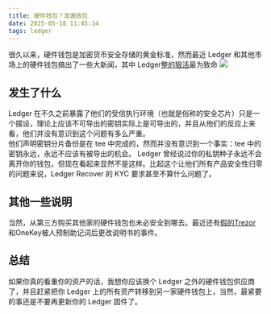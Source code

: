 ```yaml
---
title: 硬件钱包？泄漏钱包
date: 2025-05-18 11:45:14
tags: ledger
---
```


很久以来，硬件钱包是加密货币安全存储的黄金标准，然而最近 Ledger 和其他市场上的硬件钱包搞出了一些大新闻，其中 Ledger[整的狠活](https://web.archive.org/web/20230518043739/https://twitter.com/Ledger_Support/status/1658892462440456192)最为致命
![](/images/ledger-tee-rekt.png)

## 发生了什么

Ledger 在不久之前暴露了他们的受信执行环境（也就是俗称的安全芯片）只是一个摆设，理论上应该不可导出的密钥实际上是可导出的，并且从他们的反应上来看，他们并没有意识到这个问题有多么严重。  
他们声明密钥分片备份是在 tee 中完成的，然而并没有意识到一个事实：tee 中的密钥永远，永远不应该有被导出的机会。
Ledger 曾经说过你的私钥种子永远不会离开你的钱包，但现在看起来显然不是这样。比起这个让他们所有产品安全性归零的问题来说，Ledger Recover 的 KYC 要求甚至不算什么问题了。

## 其他一些说明

当然，从第三方购买其他家的硬件钱包也未必安全到哪去。最近还有[假的Trezor](https://readhacker.news/s/5EK5g
)和OneKey被人预制助记词后更改说明书的事件。

## 总结

如果你真的看重你的资产的话，我想你应该换个 Ledger 之外的硬件钱包供应商了，并且赶紧把你 Ledger 上的所有资产转移到另一家硬件钱包上，当然，最紧要的事还是不要再更新你的 Ledger 固件了。